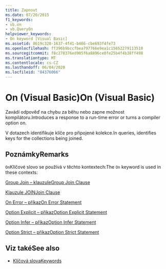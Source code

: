 ```yaml
---
title: Zapnout
ms.date: 07/20/2015
f1_keywords:
- vb.on
- vb.QueryOn
helpviewer_keywords:
- On keyword [Visual Basic]
ms.assetid: 8619c328-1637-4f41-b466-cbe693f4fe73
ms.openlocfilehash: ff396b9bccfbea797766e9ea1c15652279113510
ms.sourcegitcommit: f8c270376ed905f6a8896ce0fe25b4f4b38ff498
ms.translationtype: MT
ms.contentlocale: cs-CZ
ms.lasthandoff: 06/04/2020
ms.locfileid: "84376066"
---
```

# <a name="on-visual-basic"></a><span data-ttu-id="ea14c-102">On (Visual Basic)</span><span class="sxs-lookup"><span data-stu-id="ea14c-102">On (Visual Basic)</span></span>
<span data-ttu-id="ea14c-103">Zavádí odpověď na chybu za běhu nebo zapne možnost kompilátoru.</span><span class="sxs-lookup"><span data-stu-id="ea14c-103">Introduces a response to a run-time error or turns a compiler option on.</span></span>  
  
 <span data-ttu-id="ea14c-104">V dotazech identifikuje klíče pro připojené kolekce.</span><span class="sxs-lookup"><span data-stu-id="ea14c-104">In queries, identifies keys for the collections being joined.</span></span>  
  
## <a name="remarks"></a><span data-ttu-id="ea14c-105">Poznámky</span><span class="sxs-lookup"><span data-stu-id="ea14c-105">Remarks</span></span>  
 <span data-ttu-id="ea14c-106">`On`Klíčové slovo se používá v těchto kontextech:</span><span class="sxs-lookup"><span data-stu-id="ea14c-106">The `On` keyword is used in these contexts:</span></span>  
  
 [<span data-ttu-id="ea14c-107">Group Join – klauzule</span><span class="sxs-lookup"><span data-stu-id="ea14c-107">Group Join Clause</span></span>](../language-reference/queries/group-join-clause.md)  
  
 [<span data-ttu-id="ea14c-108">Klauzule JOIN</span><span class="sxs-lookup"><span data-stu-id="ea14c-108">Join Clause</span></span>](../language-reference/queries/join-clause.md)  
  
 [<span data-ttu-id="ea14c-109">On Error – příkaz</span><span class="sxs-lookup"><span data-stu-id="ea14c-109">On Error Statement</span></span>](../language-reference/statements/on-error-statement.md)  
  
 [<span data-ttu-id="ea14c-110">Option Explicit – příkaz</span><span class="sxs-lookup"><span data-stu-id="ea14c-110">Option Explicit Statement</span></span>](../language-reference/statements/option-explicit-statement.md)  
  
 [<span data-ttu-id="ea14c-111">Option Infer – příkaz</span><span class="sxs-lookup"><span data-stu-id="ea14c-111">Option Infer Statement</span></span>](../language-reference/statements/option-infer-statement.md)  
  
 [<span data-ttu-id="ea14c-112">Option Strict – příkaz</span><span class="sxs-lookup"><span data-stu-id="ea14c-112">Option Strict Statement</span></span>](../language-reference/statements/option-strict-statement.md)  
  
## <a name="see-also"></a><span data-ttu-id="ea14c-113">Viz také</span><span class="sxs-lookup"><span data-stu-id="ea14c-113">See also</span></span>

- [<span data-ttu-id="ea14c-114">Klíčová slova</span><span class="sxs-lookup"><span data-stu-id="ea14c-114">Keywords</span></span>](../language-reference/keywords/index.md)
